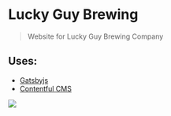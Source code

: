 # Lucky Guy Brewing

> Website for Lucky Guy Brewing Company 

## Uses: 
- [Gatsbyjs](https://www.gatsbyjs.com/)
- [Contentful CMS](https://www.contentful.com/)

![](https://res.cloudinary.com/charley81/image/upload/v1621120095/Lucky%20Guy%20Brewing/Desktop_-_1_qqm0zr.png)